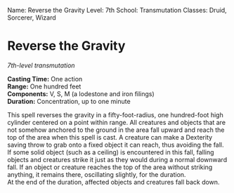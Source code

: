 Name: Reverse the Gravity
Level: 7th
School: Transmutation
Classes: Druid, Sorcerer, Wizard

# Reverse the Gravity 
_7th-level transmutation_ 

**Casting Time:** One action    
**Range:** One hundred feet    
**Components:** V, S, M (a lodestone and iron filings)    
**Duration:** Concentration, up to one minute 

This spell reverses the gravity in a fifty-foot-radius, one hundred-foot high cylinder centered on a point within range. All creatures and objects that are not somehow anchored to the ground in the area fall upward and reach the top of the area when this spell is cast. A creature can make a Dexterity saving throw to grab onto a fixed object it can reach, thus avoiding the fall.    
If some solid object (such as a ceiling) is encountered in this fall, falling objects and creatures strike it just as they would during a normal downward fall. If an object or creature reaches the top of the area without striking anything, it remains there, oscillating slightly, for the duration.    
At the end of the duration, affected objects and creatures fall back down.